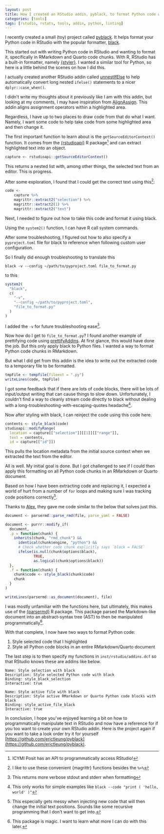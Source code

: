 ```yaml
---
layout: post
title: How I created an RStudio addin, pyblack, to format Python code with black
categories: [tools]
tags: [rstudio, rstats, tools, addin, python, linting]
---
```


I recently created a small (toy) project called
[pyblack](https://github.com/erictleung/pyblack). It helps format your Python
code in RStudio with the popular formatter,
[black](https://github.com/psf/black).

This started out with writing Python code in RStudio and wanting to format it,
specifically in RMarkdown and Quarto code chunks. With R, RStudio has a built-in
formatter, namely [{styler}](https://github.com/r-lib/styler/). I wanted a
similar tool for Python, so here is a little behind the scenes on how I did this.

I actually created another RStudio addin called
[unnestIfElse](https://github.com/erictleung/unnestIfElse/) to help
automatically convert long nested `ifelse()` statements to a nicer
`dplyr::case_when()`.

I didn't write my thoughts about it previously like I am with this addin, but
looking at my comments, I may have inspiration from
[AlignAssign](https://github.com/seasmith/AlignAssign). This addin aligns
assignment operators within a highlighted area.

Regardless, I have up to two places to draw code from that do what I want.
Namely, I want some code to help take code from some highlighted area and then
change it.

The first important function to learn about is the `getSourceEditorContext()`
function. It comes from the
[{rstudioapi}](https://rstudio.github.io/rstudioapi/) R package[^1] and
can extract highlighted text into an object.

```r
capture <- rstudioapi::getSourceEditorContext()
```

This returns a nested list with, among other things, the selected text from an
editor. This is progress.

After some exploration, I found that I could get the correct text using
this[^2]:

```r
code <-
    capture %>%
    magrittr::extract2("selection") %>%
    magrittr::extract2(1) %>%
    magrittr::extract2("text")
```

Next, I needed to figure out how to take this code and format it using black.

Using the `system2()` function, I can have R call system commands.

After some troubleshooting, I figured out how to also specify a `pyproject.toml`
file for black to reference when following custom user configuration.

So I finally did enough troubleshooting to translate this

```shell
black -v --config ~/path/to/pyproject.toml file_to_format.py
```

to this

```r
system2(
  "black",
  c(
    "-v",
    "--config ~/path/to/pyproject.toml",
    "file_to_format.py"
  )
)
```

I added the `-v` for future troubleshooting ease[^3].

Now how do I get to `file_to_format.py`? I found another example of prettifying
code using [prettifyAddins](https://github.com/stla/prettifyAddins). At first
glance, this would have done the job. But this only apply black to Python files.
I wanted a way to format Python code chunks in RMarkdown.

But what I did get from this addin is the idea to write out the extracted code
to a temporary file to be formatted.

```r
tmpFile <- tempfile(fileext = ".py")
writeLines(code, tmpFile)
```

I got some feedback that if there are lots of code blocks, there will be lots of
input/output writing that can cause things to slow down. Unfortunately, I
couldn't find a way to cleanly stream code directly to black without dealing with
a long-troubleshooting-with-escaping-quotes headache[^4].

Now after styling with black, I can reinject the code using this code here.

```r
contents <- style_black(code)
studioapi::modifyRange(
  location = capture[["selection"]][[1]][["range"]],
  text = contents,
  id = capture[["id"]])
```

This pulls the location metadata from the initial source context when we
extracted the text from the editor.

All is well. My initial goal is done. But I got challenged to see if I could then
apply this formatting on all Python code chunks in an RMarkdown or Quarto
document.

Based on how I have been extracting code and replacing it, I expected a world of
hurt from a number of `for` loops and making sure I was tracking code positions
correctly[^5].

Thanks to [Alex](https://github.com/rossellhayes), they gave me code similar to
the below that solves just this.

```r
document <- parsermd::parse_rmd(file, parse_yaml = FALSE)

document <- purrr::modify_if(
  document,
  .p = function(chunk) {
    inherits(chunk, "rmd_chunk") &&
      identical(chunk$engine, "python") &&
      # Check whether code chunk explicitly says `black = FALSE`
      ifelse(is.null(chunk$options$black),
             TRUE,
             as.logical(chunk$options$black))
  },
  .f = function(chunk) {
    chunk$code <- style_black(chunk$code)
    chunk
  }
)

writeLines(parsermd::as_document(document), file)
```

I was mostly unfamiliar with the functions here, but ultimately, this makes use
of the [{parsermd}](https://github.com/rundel/parsermd) R package. This package
parsed the Markdown-like document into an abstract-syntax tree (AST) to then be
manipulated programmatically[^6].

With that complete, I now have two ways to format Python code:

1. Style selected code that I highlighted
2. Style all Python code blocks in an entire RMarkdown/Quarto document

The last step is to then specify my functions in `inst/rstudio/addins.dcf` so
that RStudio knows these are addins like below.

```
Name: Style selection with black
Description: Style selected Python code with black
Binding: style_black_selection
Interactive: true

Name: Style active file with black
Description: Style active RMarkdown or Quarto Python code blocks with black
Binding: style_active_file_black
Interactive: true
```

In conclusion, I hope you've enjoyed learning a bit on how to programmatically
manipulate text in RStudio and now have a reference for if you too want to create
your own RStudio addin. Here is the project again if you want to take a look order
try it for yourself
[https://github.com/erictleung/pyblack](https://github.com/erictleung/pyblack).

[^1]: ICYMI Posit has an API to programmatically access RStudio!

[^2]: I like to use these convenient {magrittr} functions besides the `%>%`

[^3]: This returns more verbose stdout and stderr when formatting

[^4]: This only works for simple examples like
    `black --code "print ( 'hello, world' )"`

[^5]: This especially gets messy when injecting new code that will then change
    the initial text positions. Sounds like some recursive programming that I don't
    want to get into.

[^6]: This package is magic. I want to learn what more I can do with this later.
